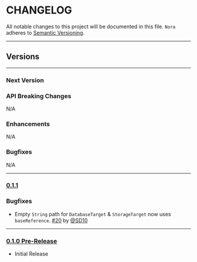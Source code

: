# CHANGELOG
All notable changes to this project will be documented in this file. 
`Nora` adheres to [Semantic Versioning](http://semver.org/).

---

## Versions

---

### Next Version

### API Breaking Changes
N/A

### Enhancements
N/A

### Bugfixes
N/A

---

### [0.1.1](https://github.com/SD10/Nora/releases/tag/0.1.0)

### Bugfixes
- Empty `String` path for `DatabaseTarget` & `StorageTarget` now uses `baseReference`. [#20](https://github.com/SD10/Nora/pull/20) by [@SD10](https://github.com/SD10)

---

### [0.1.0 Pre-Release](https://github.com/SD10/Nora/releases/tag/0.1.0)
- Initial Release


